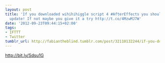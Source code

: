 ```yaml
---
layout: post
title: 'If you downloaded wihihihiggle script 4 #AfterEffects you should get the last
  update! If not maybe you give it a try http://t.co/4MzwMJ7W'
date: '2012-09-23T09:44:15+02:00'
tags:
- IFTTT
- Twitter
tumblr_url: http://fabiantheblind.tumblr.com/post/32110132244/if-you-downloaded-wihihihiggle-script-4-aftereffects
---
```

http://bit.ly/Sdsu1G

